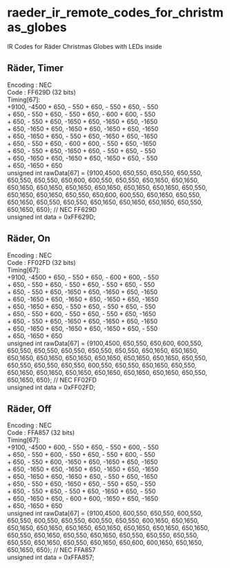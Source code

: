 # raeder_ir_remote_codes_for_christmas_globes
IR Codes for Räder Christmas Globes with LEDs inside


## Räder, Timer
Encoding  : NEC  
Code      : FF629D (32 bits)  
Timing[67]:  
     +9100, -4500     + 650, - 550     + 650, - 550     + 650, - 550  
     + 650, - 550     + 650, - 550     + 650, - 600     + 600, - 550  
     + 650, - 550     + 650, -1650     + 650, -1650     + 650, -1650  
     + 650, -1650     + 650, -1650     + 650, -1650     + 650, -1650  
     + 650, -1650     + 650, - 550     + 650, -1650     + 650, -1650  
     + 650, - 550     + 650, - 600     + 600, - 550     + 650, -1650  
     + 650, - 550     + 650, -1650     + 650, - 550     + 650, - 550  
     + 650, -1650     + 650, -1650     + 650, -1650     + 650, - 550  
     + 650, -1650     + 650  
unsigned int  rawData[67] = {9100,4500, 650,550, 650,550, 650,550, 650,550, 650,550, 650,600, 600,550, 650,550, 650,1650, 650,1650, 650,1650, 650,1650, 650,1650, 650,1650, 650,1650, 650,1650, 650,550, 650,1650, 650,1650, 650,550, 650,600, 600,550, 650,1650, 650,550, 650,1650, 650,550, 650,550, 650,1650, 650,1650, 650,1650, 650,550, 650,1650, 650};  // NEC FF629D  
unsigned int  data = 0xFF629D;  

## Räder, On
Encoding  : NEC  
Code      : FF02FD (32 bits)   
Timing[67]:  
     +9100, -4500     + 650, - 550     + 650, - 600     + 600, - 550  
     + 650, - 550     + 650, - 550     + 650, - 550     + 650, - 550  
     + 650, - 550     + 650, -1650     + 650, -1650     + 650, -1650  
     + 650, -1650     + 650, -1650     + 650, -1650     + 650, -1650  
     + 650, -1650     + 650, - 550     + 650, - 550     + 650, - 550  
     + 650, - 550     + 600, - 550     + 650, - 550     + 650, -1650  
     + 650, - 550     + 650, -1650     + 650, -1650     + 650, -1650  
     + 650, -1650     + 650, -1650     + 650, -1650     + 650, - 550  
     + 650, -1650     + 650  
unsigned int  rawData[67] = {9100,4500, 650,550, 650,600, 600,550, 650,550, 650,550, 650,550, 650,550, 650,550, 650,1650, 650,1650, 650,1650, 650,1650, 650,1650, 650,1650, 650,1650, 650,1650, 650,550, 650,550, 650,550, 650,550, 600,550, 650,550, 650,1650, 650,550, 650,1650, 650,1650, 650,1650, 650,1650, 650,1650, 650,1650, 650,550, 650,1650, 650};  // NEC FF02FD  
unsigned int  data = 0xFF02FD;  


## Räder, Off
Encoding  : NEC  
Code      : FFA857 (32 bits)  
Timing[67]:  
     +9100, -4500     + 600, - 550     + 650, - 550     + 600, - 550  
     + 650, - 550     + 600, - 550     + 650, - 550     + 600, - 550  
     + 650, - 550     + 600, -1650     + 650, -1650     + 650, -1650  
     + 650, -1650     + 650, -1650     + 650, -1650     + 650, -1650  
     + 650, -1650     + 650, -1650     + 650, - 550     + 650, -1650  
     + 650, - 550     + 650, -1650     + 650, - 550     + 650, - 550  
     + 650, - 550     + 650, - 550     + 650, -1650     + 650, - 550  
     + 650, -1650     + 650, - 600     + 600, -1650     + 650, -1650  
     + 650, -1650     + 650  
unsigned int  rawData[67] = {9100,4500, 600,550, 650,550, 600,550, 650,550, 600,550, 650,550, 600,550, 650,550, 600,1650, 650,1650, 650,1650, 650,1650, 650,1650, 650,1650, 650,1650, 650,1650, 650,1650, 650,550, 650,1650, 650,550, 650,1650, 650,550, 650,550, 650,550, 650,550, 650,1650, 650,550, 650,1650, 650,600, 600,1650, 650,1650, 650,1650, 650};  // NEC FFA857  
unsigned int  data = 0xFFA857;  

